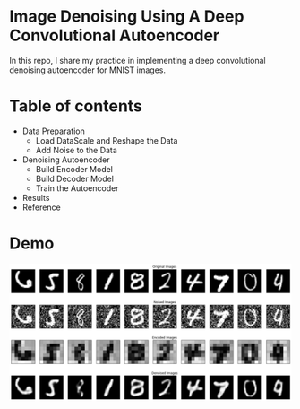 # Image Denoising Using A Deep Convolutional Autoencoder

In this repo, I share my practice in implementing a deep convolutional denoising autoencoder for MNIST images.

# Table of contents
- Data Preparation
  - Load DataScale and Reshape the Data
  - Add Noise to the Data
- Denoising Autoencoder
  - Build Encoder Model 
  - Build Decoder Model
  - Train the Autoencoder
- Results
- Reference


# Demo

<p align="center">
    <img src="https://github.com/bagheri365/Denoising-Autoencoder/blob/master/img/DAE.png" width="640">
</p>
